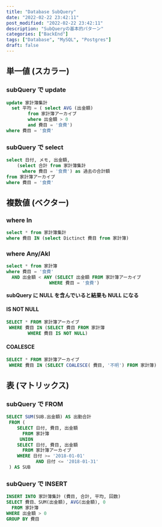 ```yaml
---
title: "Database SubQuery"
date: "2022-02-22 23:42:11"
post_modified: "2022-02-22 23:42:11"
description: "SubQueryの基本的パターン"
categories: ["BackEnd"]
tags: ["Database", "MySQL", "Postgres"]
draft: false
---
```


## 単一値 (スカラー)

### subQuery で update

```sql
update 家計簿集計
  set 平均 = ( select AVG (出金額)
		from 家計簿アーカイブ
		where 出金額 > 0
		and 費目 = '食費')
where 費目 = '食費'
```

### subQuery で select

```sql
select 日付, メモ, 出金額,
	(select 合計 from 家計簿集計
	  where 費目 = '食費') as 過去の合計額
from 家計簿アーカイブ
where 費目 = '食費'
```

## 複数値 (ベクター)

### where In

```sql
select * from 家計簿集計
where 費目 IN (select Dictinct 費目 from 家計簿)
```

### where Any/Akl

```sql
select * from 家計簿
where 費目 = '食費'
  AND 出金額 < ANY (SELECT 出金額 FROM 家計簿アーカイブ
    			WHERE 費目 = '食費')
```

**subQuery に NULL を含んでいると結果も NULL になる**

#### IS NOT NULL

```sql
SELECT * FROM 家計簿アーカイブ
 WHERE 費目 IN (SELECT 費目 FROM 家計簿
 		WHERE 費目 IS NOT NULL)
```

#### COALESCE

```sql
SELECT * FROM 家計簿アーカイブ
 WHERE 費目 IN (SELECT COALESCE( 費目, '不明') FROM 家計簿)
```

## 表 (マトリックス)

### subQuery で FROM

```sql
SELECT SUM(SUB.出金額) AS 出勤合計
 FROM (
	SELECT 日付, 費目, 出金額
	  FROM 家計簿
	 UNION
	SELECT 日付, 費目, 出金額
	  FROM 家計簿アーカイブ
	WHERE 日付 >= '2018-01-01'
	       AND 日付 <= '2018-01-31'
 ) AS SUB
```

### subQuery で INSERT

```sql
INSERT INTO 家計簿集計 (費目, 合計, 平均, 回数)
SELECT 費目、SUM(出金額), AVG(出金額), 0
  FROM 家計簿
WHERE 出金額 > 0
GROUP BY 費目
```
